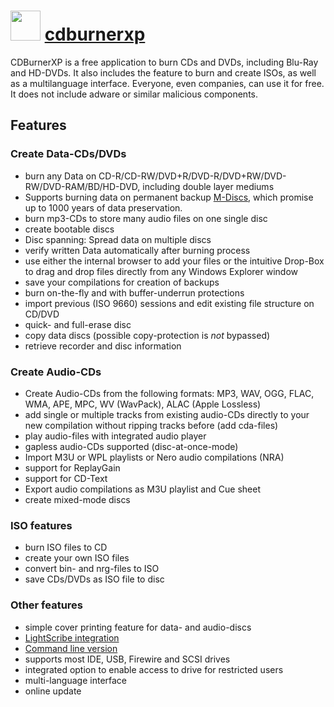 # <img src="https://cdn.jsdelivr.net/gh/chocolatey/chocolatey-coreteampackages@c8d48758cdc18d43e6c1525824720377c8b9ba24/icons/cdburnerxp.png" width="48" height="48"/> [cdburnerxp](https://chocolatey.org/packages/cdburnerxp)


CDBurnerXP is a free application to burn CDs and DVDs, including Blu-Ray and HD-DVDs. It also includes the feature to burn and create ISOs, as well as a multilanguage interface. Everyone, even companies, can use it for free. It does not include adware or similar malicious components.

## Features

### Create Data-CDs/DVDs

*   burn any Data on CD-R/CD-RW/DVD+R/DVD-R/DVD+RW/DVD-RW/DVD-RAM/BD/HD-DVD, including double layer mediums
*   Supports burning data on permanent backup [M-Discs](http://millenniata.com/), which promise up to 1000 years of data preservation.
*   burn mp3-CDs to store many audio files on one single disc
*   create bootable discs
*   Disc spanning: Spread data on multiple discs
*   verify written Data automatically after burning process
*   use either the internal browser to add your files or the intuitive Drop-Box to drag and drop files directly from any Windows Explorer window
*   save your compilations for creation of backups
*   burn on-the-fly and with buffer-underrun protections
*   import previous (ISO 9660) sessions and edit existing file structure on CD/DVD
*   quick- and full-erase disc
*   copy data discs (possible copy-protection is _not_ bypassed)
*   retrieve recorder and disc information

### Create Audio-CDs

*   Create Audio-CDs from the following formats: MP3, WAV, OGG, FLAC, WMA, APE, MPC, WV (WavPack), ALAC (Apple Lossless)
*   add single or multiple tracks from existing audio-CDs directly to your new compilation without ripping tracks before (add cda-files)
*   play audio-files with integrated audio player
*   gapless audio-CDs supported (disc-at-once-mode)
*   Import M3U or WPL playlists or Nero audio compilations (NRA)
*   support for ReplayGain
*   support for CD-Text
*   Export audio compilations as M3U playlist and Cue sheet
*   create mixed-mode discs

### ISO features

*   burn ISO files to CD
*   create your own ISO files
*   convert bin- and nrg-files to ISO
*   save CDs/DVDs as ISO file to disc

### Other features

*   simple cover printing feature for data- and audio-discs
*   [LightScribe integration](https://cdburnerxp.se/help/kb/5)
*   [Command line version](https://cdburnerxp.se/help/Appendices/commandlinearguments)
*   supports most IDE, USB, Firewire and SCSI drives
*   integrated option to enable access to drive for restricted users
*   multi-language interface
*   online update
